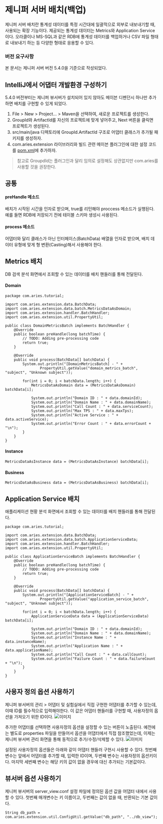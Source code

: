 # 제니퍼 서버 배치(백업)

제니퍼 서버 배치란 통계성 데이터를 특정 시간대에 일괄적으로 외부로 내보내기할 때, 사용되는 확장 기능이다. 제공되는 통계성 데이터는 Metrics와 Application Service이다. 오라클이나 MS-SQL과 같은 RDB에 통계성 데이터를 백업하거나 CSV 파일 형태로 내보내기 하는 등 다양한 형태로 응용할 수 있다.

### 버전 요구사항

본 문서는 제니퍼 서버 버전 5.4.0을 기준으로 작성되었다.


## IntelliJ에서 어댑터 개발환경 구성하기

5.4.0 버전부터는 제니퍼 뷰서버가 설치되어 있지 않아도 메이븐 디펜던시 하나만 추가하면 배치를 구현할 수 있게 되었다.

1. File > New > Project... > Maven을 선택하여, 새로운 프로젝트를 생성한다.
2. GroupId와 ArtifactId를 자신의 프로젝트에 맞게 넣어주고, Next 버튼을 클릭면 프로젝트가 생성된다.
3. src/main/java 디렉토리에 GroupId.ArtifactId 구조로 어댑터 클래스가 추가될 패키지를 생성하자.
4. com.aries.extension 라이브러리와 빌드 관련 메이븐 플러그인에 대한 설정 코드를 [pom.xml](https://github.com/jennifersoft/jennifer-view-batch-tutorial/blob/master/pom.xml)에 추가하자.
> 참고로 GroupdId는 플러그인과 달리 임의로 설정해도 상관없지만 com.aries를 사용할 것을 권장한다.


## 공통

#### preHandle 메소드

배치가 시작된 시간을 인자로 받으며, true를 리턴해야 proccess 메소드가 실행된다. 예를 들면 RDB에 저장되기 전에 테이블 스키마 생성시 사용된다.

#### process 메소드

어댑터와 달리 클래스가 아닌 인터페이스(BatchData) 배열을 인자로 받으며, 배치 데이터 유형에 맞게 형 변환(Casting)해서 사용해야 한다.

## Metrics 배치

DB 검색 분석 화면에서 조회할 수 있는 데이터를 배치 핸들러를 통해 전달된다.

#### Domain
    package com.aries.tutorial;

    import com.aries.extension.data.BatchData;
    import com.aries.extension.data.batch.MetricsDataAsDomain;
    import com.aries.extension.handler.BatchHandler;
    import com.aries.extension.util.PropertyUtil;

    public class DomainMetricsBatch implements BatchHandler {
        @Override
        public boolean preHandle(long batchTime) {
            // TODO: Adding pre-processing code
            return true;
        }

        @Override
        public void process(BatchData[] batchData) {
            System.out.println("[DomainMetricsBatch] - " +
                    PropertyUtil.getValue("domain_metrics_batch", "subject", "Unknown subject"));

            for(int i = 0; i < batchData.length; i++) {
                MetricsDataAsDomain data = (MetricsDataAsDomain) batchData[i];

                System.out.println("Domain ID : " + data.domainId);
                System.out.println("Domain Name : " + data.domainName);
                System.out.println("Call Count : " + data.serviceCount);
                System.out.println("Max TPS : " + data.maxTps);
                System.out.println("Active Service : " + data.activeService);
                System.out.println("Error Count : " + data.errorCount + "\n");
            }
        }
    }

#### Instance
    MetricsDataAsInstance data = (MetricsDataAsInstance) batchData[i];
    
#### Business
    MetricsDataAsBusiness data = (MetricsDataAsBusiness) batchData[i];

## Application Service 배치

애플리케이션 현황 분석 화면에서 조회할 수 있는 데이터를 배치 핸들러를 통해 전달된다.

    package com.aries.tutorial;

    import com.aries.extension.data.BatchData;
    import com.aries.extension.data.batch.ApplicationServiceData;
    import com.aries.extension.handler.BatchHandler;
    import com.aries.extension.util.PropertyUtil;

    public class ApplicationServiceBatch implements BatchHandler {
        @Override
        public boolean preHandle(long batchTime) {
            // TODO: Adding pre-processing code
            return true;
        }

        @Override
        public void process(BatchData[] batchData) {
            System.out.println("[ApplicationServiceBatch] - " +
                    PropertyUtil.getValue("application_service_batch", "subject", "Unknown subject"));

            for(int i = 0; i < batchData.length; i++) {
                ApplicationServiceData data = (ApplicationServiceData) batchData[i];

                System.out.println("Domain ID : " + data.domainId);
                System.out.println("Domain Name : " + data.domainName);
                System.out.println("Instance Name : " + data.instanceName);
                System.out.println("Application Name : " + data.applicationName);
                System.out.println("Call Count : " + data.callCount);
                System.out.println("Failure Count : " + data.failureCount + "\n");
            }
        }
    }

## 사용자 정의 옵션 사용하기

제니퍼 뷰서버의 관리 > 어댑터 및 실험실에서 직접 구현한 어댑터를 추가할 수 있는데, 이때 ID를 필수적으로 입력해야한다. 이 값은 어댑터 핸들러를 구현할 때, 사용자정의 옵션을 가져오기 위한 ID이다.
![이미지](https://raw.githubusercontent.com/jennifersoft/jennifer-extension-manuals/master/res/img/view_server_adapter/4.png)

추가한 어댑터를 선택하면 사용자정의 옵션을 설정할 수 있는 버튼이 노출된다. 예전에는 별도로 properties 파일을 만들어서 옵션을 어댑터에서 직접 참조했었는데, 이제는 제니퍼 뷰서버 관리 화면을 통해 동적으로 추가/수정/삭제할 수 있다.
![이미지](https://raw.githubusercontent.com/jennifersoft/jennifer-extension-manuals/master/res/img/view_server_adapter/5.png)

설정된 사용자정의 옵션들은 아래와 같이 어댑터 핸들러 구현시 사용할 수 있다. 첫번째 변수는 앞에서 어댑터를 추가할 때, 입력한 ID이며, 두번째 변수는 사용자정의 옵션키이다. 마지막 세번째 변수는 해당 키의 값이 없을 경우에 대신 추가되는 기본값이다.

## 뷰서버 옵션 사용하기

제니퍼 뷰서버의 server_view.conf 설정 파일에 정의된 옵션 값을 어댑터 내에서 사용할 수 있다. 첫번째 매개변수는 키 이름이고, 두번째는 값이 없을 때, 반환되는 기본 값이다.

    String db_path = com.aries.extension.util.ConfigUtil.getValue("db_path", "../db_view");
